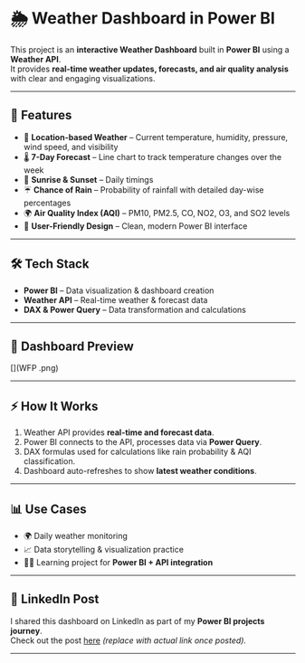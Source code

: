# 🌦️ Weather Dashboard in Power BI   


This project is an **interactive Weather Dashboard** built in **Power BI** using a **Weather API**.  
It provides **real-time weather updates, forecasts, and air quality analysis** with clear and engaging visualizations.  

---

## 🚀 Features  

- 📍 **Location-based Weather** – Current temperature, humidity, pressure, wind speed, and visibility  
- 🌡️ **7-Day Forecast** – Line chart to track temperature changes over the week  
- 🌅 **Sunrise & Sunset** – Daily timings  
- ☔ **Chance of Rain** – Probability of rainfall with detailed day-wise percentages  
- 🌍 **Air Quality Index (AQI)** – PM10, PM2.5, CO, NO2, O3, and SO2 levels  
- 🔎 **User-Friendly Design** – Clean, modern Power BI interface  

---

## 🛠️ Tech Stack  

- **Power BI** – Data visualization & dashboard creation  
- **Weather API** – Real-time weather & forecast data  
- **DAX & Power Query** – Data transformation and calculations  

---

## 📸 Dashboard Preview  

[](WFP .png)  

---

## ⚡ How It Works  

1. Weather API provides **real-time and forecast data**.  
2. Power BI connects to the API, processes data via **Power Query**.  
3. DAX formulas used for calculations like rain probability & AQI classification.  
4. Dashboard auto-refreshes to show **latest weather conditions**.  

---

## 📊 Use Cases  

- 🌍 Daily weather monitoring  
- 📈 Data storytelling & visualization practice  
- 🧑‍💻 Learning project for **Power BI + API integration**  

---

## 🔗 LinkedIn Post  

I shared this dashboard on LinkedIn as part of my **Power BI projects journey**.  
Check out the post [here](https://www.linkedin.com/posts/anuj-yadav-7a7993309_powerbi-dataanalytics-datavisualization-activity-7378564238853918720-qISA?utm_source=share&utm_medium=member_desktop&rcm=ACoAAE6iLa8B0MKsjEFp93wfv2gF4UIBrDLriHQ) *(replace with actual link once posted).*  

---



